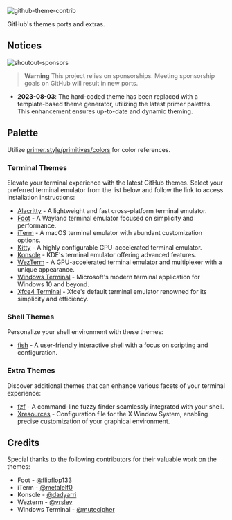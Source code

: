 ![github-theme-contrib](https://github.com/projekt0n/github-theme-contrib/assets/24286590/cd860b33-b9eb-4f95-b77b-670457f772e0)

GitHub's themes ports and extras.

## Notices

<!-- If you're interested, you can learn more about 'sponsor-spotlight' on
 https://dev.to/ful1e5/lets-give-recognition-to-those-supporting-our-work-on-github-sponsors-b00 -->

![shoutout-sponsors](https://sponsor-spotlight.vercel.app/sponsor?login=ful1e5)

> **Warning** This project relies on sponsorships. Meeting sponsorship goals on GitHub will result in new ports.

- **2023-08-03**: The hard-coded theme has been replaced with a template-based theme generator, utilizing the latest primer palettes. This enhancement ensures up-to-date and dynamic theming.

## Palette

Utilize [primer.style/primitives/colors](https://primer.style/primitives/colors) for color references.

### Terminal Themes

Elevate your terminal experience with the latest GitHub themes. Select your preferred terminal emulator from the list below and follow the link to access installation instructions:

- [Alacritty](./themes/alacritty/) - A lightweight and fast cross-platform terminal emulator.
- [Foot](./themes/foot/) - A Wayland terminal emulator focused on simplicity and performance.
- [iTerm](./themes/iterm/) - A macOS terminal emulator with abundant customization options.
- [Kitty](./themes/kitty/) - A highly configurable GPU-accelerated terminal emulator.
- [Konsole](./themes/konsole/) - KDE's terminal emulator offering advanced features.
- [WezTerm](./themes/wezterm/) - A GPU-accelerated terminal emulator and multiplexer with a unique appearance.
- [Windows Terminal](./themes/windows_terminal/) - Microsoft's modern terminal application for Windows 10 and beyond.
- [Xfce4 Terminal](./themes/xfce_terminal/) - Xfce's default terminal emulator renowned for its simplicity and efficiency.

### Shell Themes

Personalize your shell environment with these themes:

- [fish](./themes/fish/) - A user-friendly interactive shell with a focus on scripting and configuration.

### Extra Themes

Discover additional themes that can enhance various facets of your terminal experience:

- [fzf](./themes/fzf/) - A command-line fuzzy finder seamlessly integrated with your shell.
- [Xresources](./themes/xresources/) - Configuration file for the X Window System, enabling precise customization of your graphical environment.

## Credits

Special thanks to the following contributors for their valuable work on the themes:

- Foot - [@flipflop133](https://github.com/flipflop133)
- iTerm - [@metalelf0](https://github.com/metalelf0)
- Konsole - [@dadyarri](https://github.com/dadyarri)
- Wezterm - [@vrslev](https://github.com/vrslev)
- Windows Terminal - [@mutecipher](https://github.com/mutecipher)
